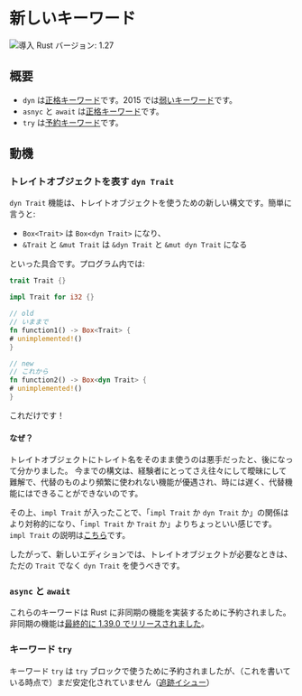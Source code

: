 <!--
# New keywords
-->

# 新しいキーワード

<!--
![Minimum Rust version: 1.27](https://img.shields.io/badge/Minimum%20Rust%20Version-1.27-brightgreen.svg)
-->

![導入 Rust バージョン: 1.27](https://img.shields.io/badge/%E5%B0%8E%E5%85%A5%20Rust%20%E3%83%90%E3%83%BC%E3%82%B8%E3%83%A7%E3%83%B3-1.27-brightgreen.svg)

<!--
## Summary
-->

## 概要

<!--
- `dyn` is a [strict keyword][strict], in 2015 it is a [weak keyword].
- `async` and `await` are [strict keywords][strict].
- `try` is a [reserved keyword].
-->

- `dyn` は[正格キーワード][strict]です。2015 では[弱いキーワード]です。
- `asnyc` と `await` は[正格キーワード][strict]です。
- `try` は[予約キーワード]です。

<!--
[strict]: https://doc.rust-lang.org/reference/keywords.html#strict-keywords
[weak keyword]: https://doc.rust-lang.org/reference/keywords.html#weak-keywords
[reserved keyword]: https://doc.rust-lang.org/reference/keywords.html#reserved-keywords
-->

[strict]: https://doc.rust-lang.org/reference/keywords.html#strict-keywords
[弱いキーワード]: https://doc.rust-lang.org/reference/keywords.html#weak-keywords
[予約キーワード]: https://doc.rust-lang.org/reference/keywords.html#reserved-keywords

<!--
## Motivation
-->

## 動機

<!--
### `dyn Trait` for trait objects
-->

### トレイトオブジェクトを表す `dyn Trait`

<!--
The `dyn Trait` feature is the new syntax for using trait objects. In short:
-->

`dyn Trait` 機能は、トレイトオブジェクトを使うための新しい構文です。簡単に言うと:

<!--
* `Box<Trait>` becomes `Box<dyn Trait>`
* `&Trait` and `&mut Trait` become `&dyn Trait` and `&mut dyn Trait`
-->

* `Box<Trait>` は `Box<dyn Trait>` になり、
* `&Trait` と `&mut Trait` は `&dyn Trait` と `&mut dyn Trait` になる

<!--
And so on. In code:
-->

といった具合です。プログラム内では:

```rust
trait Trait {}

impl Trait for i32 {}

// old
// いままで
fn function1() -> Box<Trait> {
# unimplemented!()
}

// new
// これから
fn function2() -> Box<dyn Trait> {
# unimplemented!()
}
```

<!--
That's it!
-->

これだけです！

<!--
#### Why?
-->

#### なぜ？

<!--
Using just the trait name for trait objects turned out to be a bad decision.
The current syntax is often ambiguous and confusing, even to veterans,
and favors a feature that is not more frequently used than its alternatives,
is sometimes slower, and often cannot be used at all when its alternatives can.
-->

トレイトオブジェクトにトレイト名をそのまま使うのは悪手だったと、後になって分かりました。
今までの構文は、経験者にとってさえ往々にして曖昧にして難解で、代替のものより頻繁に使われない機能が優遇され<!-- TODO: "a feature that is not more frequently used" とは何のことですか？-->、時には遅く、代替機能にはできることができないのです。

<!--
Furthermore, with `impl Trait` arriving, "`impl Trait` vs `dyn Trait`" is much
more symmetric, and therefore a bit nicer, than "`impl Trait` vs `Trait`".
`impl Trait` is explained [here][impl-trait].
-->

その上、`impl Trait` が入ったことで、「`impl Trait` か `dyn Trait` か」の関係はより対称的になり、「`impl Trait` か `Trait` か」よりちょっといい感じです。
`impl Trait` の説明は[こちら][impl-trait]です。

<!--
In the new edition, you should therefore prefer `dyn Trait` to just `Trait`
where you need a trait object.
-->

したがって、新しいエディションでは、トレイトオブジェクトが必要なときは、ただの `Trait` でなく `dyn Trait` を使うべきです。

<!--
[impl-trait]: ../../rust-by-example/trait/impl_trait.html
-->
[impl-trait]: https://doc.rust-jp.rs/rust-by-example-ja/trait/impl_trait.html

<!--
### `async` and `await`
-->

### `async` と `await`

<!--
These keywords are reserved to implement the async-await feature of Rust, which was ultimately [released to stable in 1.39.0](https://blog.rust-lang.org/2019/11/07/Async-await-stable.html).
-->

これらのキーワードは Rust に非同期の機能を実装するために予約されました。非同期の機能は[最終的に 1.39.0 でリリースされました](https://blog.rust-lang.org/2019/11/07/Async-await-stable.html)。

<!--
### `try` keyword
-->

### キーワード `try`

<!--
The `try` keyword is reserved for use in `try` blocks, which have not (as of this writing) been stabilized ([tracking issue](https://github.com/rust-lang/rust/issues/31436))
-->

キーワード `try` は `try` ブロックで使うために予約されましたが、（これを書いている時点で）まだ安定化されていません（[追跡イシュー](https://github.com/rust-lang/rust/issues/31436)）
